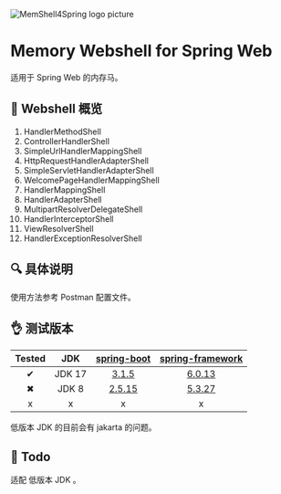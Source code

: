 ![MemShell4Spring logo picture](https://laughing-markdown-pics.oss-cn-shenzhen.aliyuncs.com/20231227204819.png)

# Memory Webshell for Spring Web

适用于 Spring Web 的内存马。

## 🐎 Webshell 概览

1. HandlerMethodShell
2. ControllerHandlerShell
3. SimpleUrlHandlerMappingShell
4. HttpRequestHandlerAdapterShell
5. SimpleServletHandlerAdapterShell
6. WelcomePageHandlerMappingShell
7. HandlerMappingShell
8. HandlerAdapterShell
9. MultipartResolverDelegateShell
10. HandlerInterceptorShell
11. ViewResolverShell
12. HandlerExceptionResolverShell

## 🔍 具体说明

使用方法参考 Postman 配置文件。

## 👌 测试版本

| Tested |  JDK   | [spring-boot](https://github.com/spring-projects/spring-boot) | [spring-framework](https://github.com/spring-projects/spring-framework) |
| :----: | :----: | :----------------------------------------------------------: | :----------------------------------------------------------: |
|   ✔    | JDK 17 | [3.1.5](https://mvnrepository.com/artifact/org.springframework.boot/spring-boot-starter-web/3.1.5) | [6.0.13](https://github.com/spring-projects/spring-framework/tree/v6.0.13) |
|   ✖    | JDK 8  | [2.5.15](https://mvnrepository.com/artifact/org.springframework.boot/spring-boot-starter-web/2.5.15) | [5.3.27](https://github.com/spring-projects/spring-framework/tree/v5.3.27) |
|   x    |   x    |                              x                               |                              x                               |

低版本 JDK 的目前会有 jakarta 的问题。

## 📒 Todo

适配 低版本 JDK 。